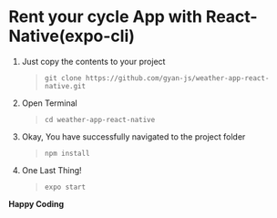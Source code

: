 # Rent your cycle App with React-Native(expo-cli)

1. Just copy the contents to your project 
   > `git clone https://github.com/gyan-js/weather-app-react-native.git`
2. Open Terminal
   > `cd weather-app-react-native`
3. Okay, You have successfully navigated to the project folder
   > `npm install`
4. One Last Thing!
   > `expo start`

**Happy Coding**

